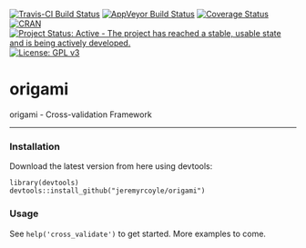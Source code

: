 
[![Travis-CI Build Status](https://travis-ci.org/jeremyrcoyle/origami.svg?branch=master)](https://travis-ci.org/jeremyrcoyle/origami)
[![AppVeyor Build  Status](https://ci.appveyor.com/project/jeremyrcoyle/origami?branch=master&svg=true)](https://ci.appveyor.com/project/jeremyrcoyle/origami)
[![Coverage Status](https://img.shields.io/codecov/c/github/benkeser/survtmle/master.svg)](https://codecov.io/github/benkeser/survtmle?branch=master)
[![CRAN](http://www.r-pkg.org/badges/version/survtmle)](http://www.r-pkg.org/pkg/survtmle)
[![Project Status: Active - The project has reached a stable, usable state and is being actively developed.](http://www.repostatus.org/badges/latest/active.svg)](http://www.repostatus.org/#active)
[![License: GPL v3](https://img.shields.io/badge/License-GPL%20v3-blue.svg)](http://www.gnu.org/licenses/gpl-3.0)

origami
=======

origami - Cross-validation Framework

--------------------------

### Installation

Download the latest version from here using devtools:

```
library(devtools)
devtools::install_github("jeremyrcoyle/origami")
```

### Usage

See `help('cross_validate')` to get started. More examples to come.

